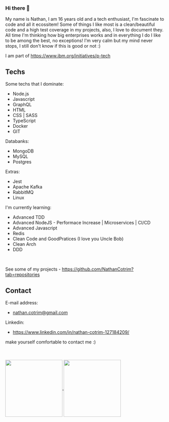 ### Hi there 👋

My name is Nathan, I am 16 years old and a tech enthusiast, I'm fascinate to code and all it ecossitem! Some of things I like most is a clean/beautiful code and a high test coverage in my projects, also, I love to document they. All time I'm thinking how big enterprises works and in everything I do I like to be among the best, no exceptions! I'm very calm but my mind never stops, I still don't know if this is good or not :)

I am part of https://www.ibm.org/initiatives/p-tech


## Techs

Some techs that I dominate:
- Node.js
- Javascript
- GraphQL
- HTML
- CSS | SASS
- TypeScript
- Docker
- GIT


Databanks:
- MongoDB
- MySQL
- Postgres


Extras:
- Jest
- Apache Kafka
- RabbitMQ
- Linux


I'm currently learning:
- Advanced TDD
- Advanced NodeJS - Performace Increase | Microservices | CI/CD
- Advanced Javascript
- Redis
- Clean Code and GoodPratices (I love you Uncle Bob)
- Clean Arch
- DDD

<br>

See some of my projects - https://github.com/NathanCotrim?tab=repositories
 
## Contact

E-mail address:
- nathan.cotrim@gmail.com

Linkedin:
- https://www.linkedin.com/in/nathan-cotrim-127184209/

make yourself comfortable to contact me :)

<br>
<br>

<div>
  <a href="https://github.com/NathanCotrim">
  <img height="180em"   align="center" src="https://github-readme-stats.vercel.app/api?username=NathanCotrim&show_icons=true&theme=dark&include_all_commits=true&count_private=true"/>
  <img height="180em"  align="center" src="https://github-readme-stats.vercel.app/api/top-langs/?username=NathanCotrim&&layout=compact&hide=shell&theme=dark"/>
</div>
 <br>

